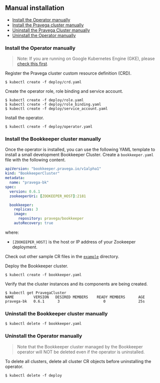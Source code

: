 ## Manual installation

* [Install the Operator manually](#install-the-operator-manually)
* [Install the Pravega cluster manually](#install-the-bookkeeper-cluster-manually)
* [Uninstall the Pravega Cluster manually](#uninstall-the-bookkeeper-cluster-manually)
* [Uninstall the Operator manually](#uninstall-the-operator-manually)

### Install the Operator manually

> Note: If you are running on Google Kubernetes Engine (GKE), please [check this first](#installation-on-google-kubernetes-engine).

Register the Pravega cluster custom resource definition (CRD).

```
$ kubectl create -f deploy/crd.yaml
```

Create the operator role, role binding and service account.

```
$ kubectl create -f deploy/role.yaml
$ kubectl create -f deploy/role_binding.yaml
$ kubectl create -f deploy/service_account.yaml
```

Install the operator.

```
$ kubectl create -f deploy/operator.yaml
```

### Install the Bookkeeper cluster manually

Once the operator is installed, you can use the following YAML template to install a small development Bookkeeper Cluster. Create a `bookkeeper.yaml` file with the following content.

```yaml
apiVersion: "bookkeeper.pravega.io/v1alpha1"
kind: "BookkeeperCluster"
metadata:
  name: "pravega-bk"
spec:
  version: 0.6.1
  zookeeperUri: [ZOOKEEPER_HOST]:2181

  bookkeeper:
    replicas: 3
    image:
      repository: pravega/bookkeeper
    autoRecovery: true

```

where:

- `[ZOOKEEPER_HOST]` is the host or IP address of your Zookeeper deployment.

Check out other sample CR files in the [`example`](../example) directory.

Deploy the Bookkeeper cluster.

```
$ kubectl create -f bookkeeper.yaml
```

Verify that the cluster instances and its components are being created.

```
$ kubectl get PravegaCluster
NAME         VERSION   DESIRED MEMBERS    READY MEMBERS      AGE
pravega-bk   0.6.1      3                    0               25s
```

### Uninstall the Bookkeeper cluster manually

```
$ kubectl delete -f bookkeeper.yaml
```

### Uninstall the Operator manually

> Note that the Bookkeeper cluster managed by the Bookkeeper operator will NOT be deleted even if the operator is uninstalled.

To delete all clusters, delete all cluster CR objects before uninstalling the operator.

```
$ kubectl delete -f deploy
```
